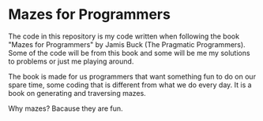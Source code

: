 # Mazes for Programmers

The code in this repository is my code written when following the book "Mazes for Programmers" by Jamis Buck (The Pragmatic Programmers). Some of the code will be from this book and some will be me my solutions to problems or just me playing around.

The book is made for us programmers that want something fun to do on our spare time, some coding that is different from what we do every day. It is a book on generating and traversing mazes.

Why mazes? Bacause they are fun.
